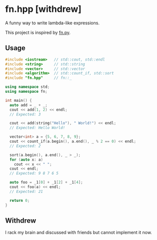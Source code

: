 # fn.hpp [withdrew]
A funny way to write lambda-like expressions.

This project is inspired by [fn.py](https://github.com/kachayev/fn.py).

## Usage

```cpp
#include <iostream>   // std::cout, std::endl
#include <string>     // std::string
#include <vector>     // std::vector
#include <algorithm>  // std::count_if, std::sort
#include "fn.hpp"     // fn::_

using namespace std;
using namespace fn;

int main() {
  auto add = _ + _;
  cout << add(1, 2) << endl;
  // Expected: 3

  cout << add(string("Hello"), " World!") << endl;
  // Expected: Hello World!

  vector<int> a = {5, 6, 7, 8, 9};
  cout << count_if(a.begin(), a.end(), _ % 2 == 0) << endl;
  // Expected: 2

  sort(a.begin(), a.end(), _ > _);
  for (auto x: a)
    cout << x << " ";
  cout << endl;
  // Expected: 9 8 7 6 5

  auto foo = _1[0] + _1[2] + _1[4];
  cout << foo(a) << endl;
  // Expected: 21

  return 0;
}
```

## Withdrew

I rack my brain and discussed with friends but cannot implement it now.
